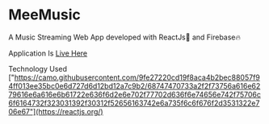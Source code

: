 # MeeMusic
A Music Streaming Web App developed with ReactJs🚀 and Firebase🔥

Application Is [Live Here](https://meemusic.netlify.app/)

Technology Used
["https://camo.githubusercontent.com/9fe27220cd19f8aca4b2bec88057f94ff013ee35bc0e6d727d6d12bd12a7c9b2/68747470733a2f2f73756a616e6279616e6a616e6b61722e636f6d2e6e702f77702d636f6e74656e742f75706c6f6164732f323031392f30312f52656163742e6a735f6c6f676f2d3531322e706e67"](https://reactjs.org/)
